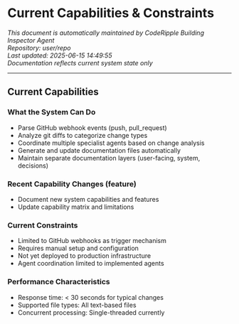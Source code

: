 # Current Capabilities & Constraints

*This document is automatically maintained by CodeRipple Building Inspector Agent*  
*Repository: user/repo*  
*Last updated: 2025-06-15 14:49:55*  
*Documentation reflects current system state only*

---

## Current Capabilities

### What the System Can Do
- Parse GitHub webhook events (push, pull_request)
- Analyze git diffs to categorize change types
- Coordinate multiple specialist agents based on change analysis
- Generate and update documentation files automatically
- Maintain separate documentation layers (user-facing, system, decisions)

### Recent Capability Changes (feature)
- Document new system capabilities and features
- Update capability matrix and limitations

### Current Constraints
- Limited to GitHub webhooks as trigger mechanism
- Requires manual setup and configuration
- Not yet deployed to production infrastructure
- Agent coordination limited to implemented agents

### Performance Characteristics
- Response time: < 30 seconds for typical changes
- Supported file types: All text-based files
- Concurrent processing: Single-threaded currently

